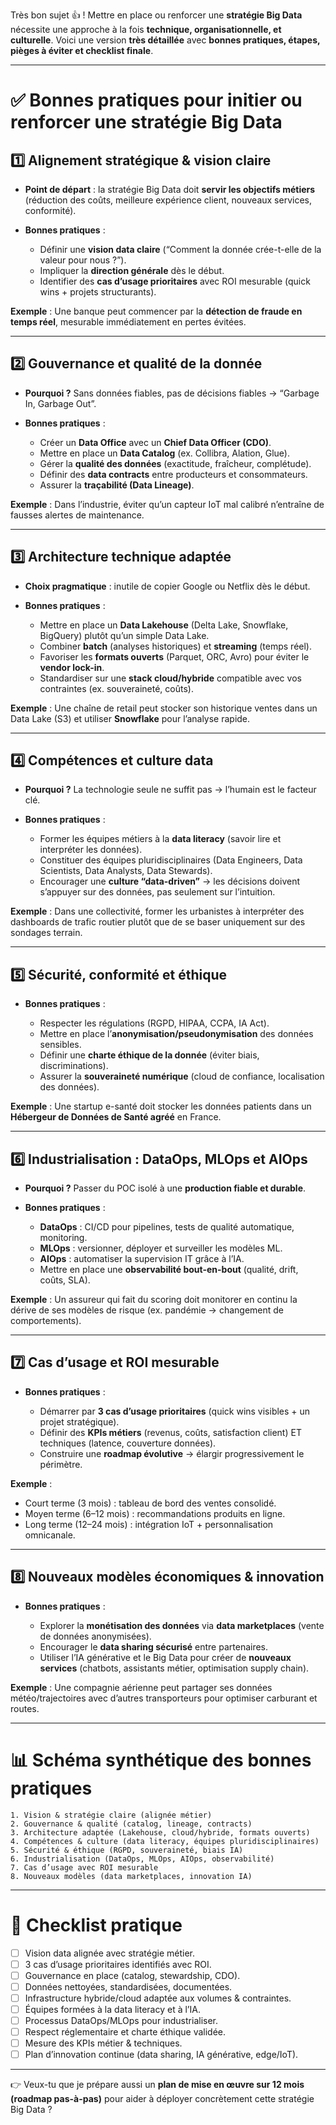 Très bon sujet 👍 !
Mettre en place ou renforcer une **stratégie Big Data** nécessite une approche à la fois **technique, organisationnelle, et culturelle**.
Voici une version **très détaillée** avec **bonnes pratiques, étapes, pièges à éviter et checklist finale**.

---

# ✅ Bonnes pratiques pour initier ou renforcer une stratégie Big Data

## 1️⃣ Alignement stratégique & vision claire

* **Point de départ** : la stratégie Big Data doit **servir les objectifs métiers** (réduction des coûts, meilleure expérience client, nouveaux services, conformité).
* **Bonnes pratiques** :

  * Définir une **vision data claire** (“Comment la donnée crée-t-elle de la valeur pour nous ?”).
  * Impliquer la **direction générale** dès le début.
  * Identifier des **cas d’usage prioritaires** avec ROI mesurable (quick wins + projets structurants).

**Exemple** : Une banque peut commencer par la **détection de fraude en temps réel**, mesurable immédiatement en pertes évitées.

---

## 2️⃣ Gouvernance et qualité de la donnée

* **Pourquoi ?** Sans données fiables, pas de décisions fiables → “Garbage In, Garbage Out”.
* **Bonnes pratiques** :

  * Créer un **Data Office** avec un **Chief Data Officer (CDO)**.
  * Mettre en place un **Data Catalog** (ex. Collibra, Alation, Glue).
  * Gérer la **qualité des données** (exactitude, fraîcheur, complétude).
  * Définir des **data contracts** entre producteurs et consommateurs.
  * Assurer la **traçabilité (Data Lineage)**.

**Exemple** : Dans l’industrie, éviter qu’un capteur IoT mal calibré n’entraîne de fausses alertes de maintenance.

---

## 3️⃣ Architecture technique adaptée

* **Choix pragmatique** : inutile de copier Google ou Netflix dès le début.
* **Bonnes pratiques** :

  * Mettre en place un **Data Lakehouse** (Delta Lake, Snowflake, BigQuery) plutôt qu’un simple Data Lake.
  * Combiner **batch** (analyses historiques) et **streaming** (temps réel).
  * Favoriser les **formats ouverts** (Parquet, ORC, Avro) pour éviter le **vendor lock-in**.
  * Standardiser sur une **stack cloud/hybride** compatible avec vos contraintes (ex. souveraineté, coûts).

**Exemple** : Une chaîne de retail peut stocker son historique ventes dans un Data Lake (S3) et utiliser **Snowflake** pour l’analyse rapide.

---

## 4️⃣ Compétences et culture data

* **Pourquoi ?** La technologie seule ne suffit pas → l’humain est le facteur clé.
* **Bonnes pratiques** :

  * Former les équipes métiers à la **data literacy** (savoir lire et interpréter les données).
  * Constituer des équipes pluridisciplinaires (Data Engineers, Data Scientists, Data Analysts, Data Stewards).
  * Encourager une **culture “data-driven”** → les décisions doivent s’appuyer sur des données, pas seulement sur l’intuition.

**Exemple** : Dans une collectivité, former les urbanistes à interpréter des dashboards de trafic routier plutôt que de se baser uniquement sur des sondages terrain.

---

## 5️⃣ Sécurité, conformité et éthique

* **Bonnes pratiques** :

  * Respecter les régulations (RGPD, HIPAA, CCPA, IA Act).
  * Mettre en place l’**anonymisation/pseudonymisation** des données sensibles.
  * Définir une **charte éthique de la donnée** (éviter biais, discriminations).
  * Assurer la **souveraineté numérique** (cloud de confiance, localisation des données).

**Exemple** : Une startup e-santé doit stocker les données patients dans un **Hébergeur de Données de Santé agréé** en France.

---

## 6️⃣ Industrialisation : DataOps, MLOps et AIOps

* **Pourquoi ?** Passer du POC isolé à une **production fiable et durable**.
* **Bonnes pratiques** :

  * **DataOps** : CI/CD pour pipelines, tests de qualité automatique, monitoring.
  * **MLOps** : versionner, déployer et surveiller les modèles ML.
  * **AIOps** : automatiser la supervision IT grâce à l’IA.
  * Mettre en place une **observabilité bout-en-bout** (qualité, drift, coûts, SLA).

**Exemple** : Un assureur qui fait du scoring doit monitorer en continu la dérive de ses modèles de risque (ex. pandémie → changement de comportements).

---

## 7️⃣ Cas d’usage et ROI mesurable

* **Bonnes pratiques** :

  * Démarrer par **3 cas d’usage prioritaires** (quick wins visibles + un projet stratégique).
  * Définir des **KPIs métiers** (revenus, coûts, satisfaction client) ET techniques (latence, couverture données).
  * Construire une **roadmap évolutive** → élargir progressivement le périmètre.

**Exemple** :

* Court terme (3 mois) : tableau de bord des ventes consolidé.
* Moyen terme (6–12 mois) : recommandations produits en ligne.
* Long terme (12–24 mois) : intégration IoT + personnalisation omnicanale.

---

## 8️⃣ Nouveaux modèles économiques & innovation

* **Bonnes pratiques** :

  * Explorer la **monétisation des données** via **data marketplaces** (vente de données anonymisées).
  * Encourager le **data sharing sécurisé** entre partenaires.
  * Utiliser l’IA générative et le Big Data pour créer de **nouveaux services** (chatbots, assistants métier, optimisation supply chain).

**Exemple** : Une compagnie aérienne peut partager ses données météo/trajectoires avec d’autres transporteurs pour optimiser carburant et routes.

---

# 📊 Schéma synthétique des bonnes pratiques

```
1. Vision & stratégie claire (alignée métier)
2. Gouvernance & qualité (catalog, lineage, contracts)
3. Architecture adaptée (Lakehouse, cloud/hybride, formats ouverts)
4. Compétences & culture (data literacy, équipes pluridisciplinaires)
5. Sécurité & éthique (RGPD, souveraineté, biais IA)
6. Industrialisation (DataOps, MLOps, AIOps, observabilité)
7. Cas d’usage avec ROI mesurable
8. Nouveaux modèles (data marketplaces, innovation IA)
```

---

# 📝 Checklist pratique

* [ ] Vision data alignée avec stratégie métier.
* [ ] 3 cas d’usage prioritaires identifiés avec ROI.
* [ ] Gouvernance en place (catalog, stewardship, CDO).
* [ ] Données nettoyées, standardisées, documentées.
* [ ] Infrastructure hybride/cloud adaptée aux volumes & contraintes.
* [ ] Équipes formées à la data literacy et à l’IA.
* [ ] Processus DataOps/MLOps pour industrialiser.
* [ ] Respect réglementaire et charte éthique validée.
* [ ] Mesure des KPIs métier & techniques.
* [ ] Plan d’innovation continue (data sharing, IA générative, edge/IoT).

---

👉 Veux-tu que je prépare aussi un **plan de mise en œuvre sur 12 mois (roadmap pas-à-pas)** pour aider à déployer concrètement cette stratégie Big Data ?
